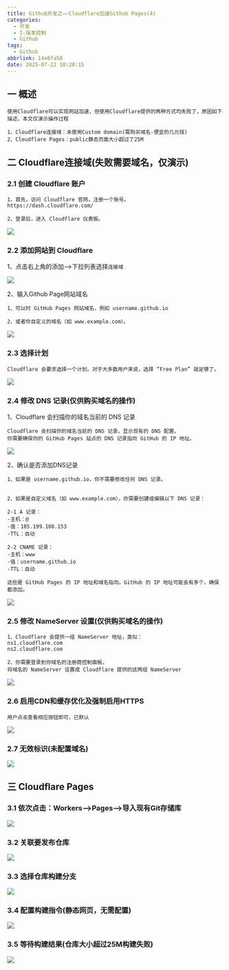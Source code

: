```yaml
---
title: Github开发之——Cloudflare加速Github Pages(4)
categories:
  - 开发
  - I-版本控制
  - Github
tags:
  - Github
abbrlink: 14e8fa58
date: 2025-07-22 10:20:15
---
```

## 一 概述

```
使用Cloudflare可以实现网站加速，但使用Cloudflare提供的两种方式均失败了，原因如下描述，本文仅演示操作过程

1、Cloudflare连接域：未使用Custom domain(需购买域名-便宜的几元钱)
2、Cloudflare Pages：public静态页面大小超过了25M
```

<!--more-->

## 二 Cloudflare连接域(失败需要域名，仅演示)

### 2.1  创建 Cloudflare 账户

```
1、首先，访问 Cloudflare 官网，注册一个账号。
https://dash.cloudflare.com/

2、登录后，进入 Cloudflare 仪表板。
```

![][1]

### 2.2 添加网站到 Cloudflare

1、点击右上角的添加——>下拉列表选择`连接域`

![][2]

2、输入Github Page网站域名

```
1、可以时 GitHub Pages 网站域名，例如 username.github.io 

2、或者你自定义的域名（如 www.example.com）。
```

![][3]

### 2.3 选择计划

```
Cloudflare 会要求选择一个计划。对于大多数用户来说，选择 “Free Plan” 就足够了。
```

![][4]

### 2.4 修改 DNS 记录(仅供购买域名的操作)

1、Cloudflare 会扫描你的域名当前的 DNS 记录

```
Cloudflare 会扫描你的域名当前的 DNS 记录，显示现有的 DNS 配置。
你需要确保你的 GitHub Pages 站点的 DNS 记录指向 GitHub 的 IP 地址。
```

![][5]

2、确认是否添加DNS记录

```
1、如果是 username.github.io，你不需要修改任何 DNS 记录。


2、如果是自定义域名（如 www.example.com），你需要创建或编辑以下 DNS 记录：

2-1 A 记录：
-主机：@
-值：185.199.108.153
-TTL：自动

2-2 CNAME 记录：
-主机：www
-值：username.github.io
-TTL：自动

这些是 GitHub Pages 的 IP 地址和域名指向。GitHub 的 IP 地址可能会有多个，确保都添加。
```

![][6]

### 2.5 修改 NameServer 设置(仅供购买域名的操作)

```
1、Cloudflare 会提供一组 NameServer 地址，类似：
ns1.cloudflare.com
ns2.cloudflare.com

2、你需要登录到你域名的注册商控制面板，
将域名的 NameServer 设置成 Cloudflare 提供的这两组 NameServer
```

![][7]

### 2.6 启用CDN和缓存优化及强制启用HTTPS

```
用户点击查看相应按钮即可，已默认
```

![][8]

### 2.7 无效标识(未配置域名)

![][9]

## 三 Cloudflare Pages

### 3.1 依次点击：Workers—>Pages—>导入现有Git存储库

![][10]

### 3.2 关联要发布仓库

![][11]

### 3.3 选择仓库构建分支

![][12]

### 3.4 配置构建指令(静态网页，无需配置)

![][13]

### 3.5 等待构建结果(仓库大小超过25M构建失败)

![][14]



[1]:https://cdn.jsdelivr.net/gh/PGzxc/CDN/blog-git/github-4-cloudflare-main-1.png
[2]:https://cdn.jsdelivr.net/gh/PGzxc/CDN/blog-git/github-4-cloudflare-add-site-2.png
[3]:https://cdn.jsdelivr.net/gh/PGzxc/CDN/blog-git/github-4-cloudflare-page-set-3.png
[4]:https://cdn.jsdelivr.net/gh/PGzxc/CDN/blog-git/github-4-cloudflare-plan-4.png
[5]:https://cdn.jsdelivr.net/gh/PGzxc/CDN/blog-git/github-4-cloudflare-find-5.png
[6]:https://cdn.jsdelivr.net/gh/PGzxc/CDN/blog-git/github-4-cloudflare-page-add-6.png
[7]:https://cdn.jsdelivr.net/gh/PGzxc/CDN/blog-git/github-4-cloudflare-service-7.png
[8]:https://cdn.jsdelivr.net/gh/PGzxc/CDN/blog-git/github-4-cloudflare-config-8.png
[9]:https://cdn.jsdelivr.net/gh/PGzxc/CDN/blog-git/github-4-cloudflare-noeffect-9.png
[10]:https://cdn.jsdelivr.net/gh/PGzxc/CDN/blog-git/github-4-cloudflare-page-add-10.png
[11]:https://cdn.jsdelivr.net/gh/PGzxc/CDN/blog-git/github-4-cloudflare-page-append-11.png
[12]:https://cdn.jsdelivr.net/gh/PGzxc/CDN/blog-git/github-4-cloudflare-page-choice-12.png
[13]:https://cdn.jsdelivr.net/gh/PGzxc/CDN/blog-git/github-4-cloudflare-page-cmd-13.png
[14]:https://cdn.jsdelivr.net/gh/PGzxc/CDN/blog-git/github-4-cloudflare-page-effect-14.png
